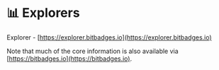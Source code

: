 # 📊 Explorers

Explorer -  [https://explorer.bitbadges.io](https://explorer.bitbadges.io)

Note that much of the core information is also available via [https://bitbadges.io](https://bitbadges.io).
